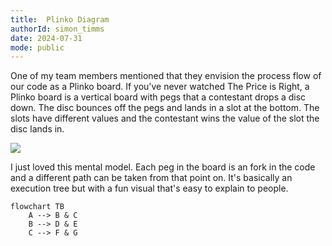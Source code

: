 ```yaml
---
title:  Plinko Diagram
authorId: simon_timms
date: 2024-07-31
mode: public
---
```




One of my team members mentioned that they envision the process flow of our code as a Plinko board. If you've never watched The Price is Right, a Plinko board is a vertical board with pegs that a contestant drops a disc down. The disc bounces off the pegs and lands in a slot at the bottom. The slots have different values and the contestant wins the value of the slot the disc lands in.

![](/images/2024-07-31-plinko-diagram.md/2024-07-31-09-53-16.png)

I just loved this mental model.  Each peg in the board is an fork in the code and a different path can be taken from that point on. It's basically an execution tree but with a fun visual that's easy to explain to people. 

```mermaid
flowchart TB
    A --> B & C
    B --> D & E
    C --> F & G
```
